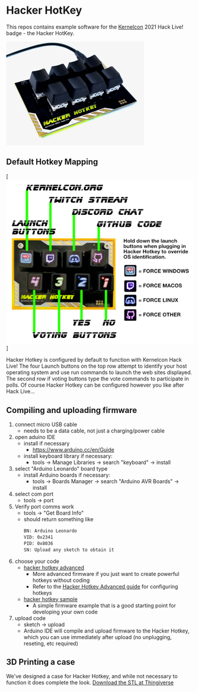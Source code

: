 # Hacker HotKey
This repos contains example software for the [Kernelcon](https://kernelcon.org/) 2021 Hack Live! badge - the Hacker HotKey.

[![hacker hotkey hotkey image](./hackerhotkey-sm-white.png)](https://kernelcon.square.site/)

## Default Hotkey Mapping

[![default key functions](./defaultkeys.png)]

Hacker Hotkey is configured by default to function with Kernelcon Hack Live!
The four Launch buttons on the top row attempt to identify your host operating system and use run commands to launch the web sites displayed.
The second row if voting buttons type the vote commands to participate in polls.
Of course Hacker Hotkey can be configured however you like after Hack Live...

## Compiling and uploading firmware

1. connect micro USB cable  
   * needs to be a data cable, not just a charging/power cable
2. open aduino IDE  
   * install if necessary 
       * https://www.arduino.cc/en/Guide
   * install keyboard library if necessary:
       * tools -> Manage Libraries -> search "keyboard" -> install
3. select "Arduino Leonardo" board type
   * install Arduino boards if necessary:
      * tools -> Boards Manager -> search "Arduino AVR Boards" -> install 
4. select com port
   * tools -> port
5. Verify port comms work
   * tools -> "Get Board Info"
   * should return something like
      ```sh
      BN: Arduino Leonardo
      VID: 0x2341
      PID: 0x8036
      SN: Upload any sketch to obtain it
      ```
6. choose your code
   * [hacker hotkey advanced](hackerhotkey-adv/hackerhotkey-adv.ino)
      * More advanced firmware if you just want to create powerful hotkeys without coding
      * Refer to the [Hacker Hotkey Advanced guide](README-adv.md) for configuring hotkeys
   * [hacker hotkey sample](hackerHotKey/hackerHotKey.ino) 
      * A simple firmware example that is a good starting point for developing your own code
7. upload code
   * sketch -> upload
   * Arduino IDE will compile and upload firmware to the Hacker Hotkey, which you can use immediately after upload (no unplugging, reseting, etc required)

## 3D Printing a case

We've designed a case for Hacker Hotkey, and while not necessary to function it does complete the look.  [Download the STL at Thingiverse](https://www.thingiverse.com/thing:4828073/apps)



